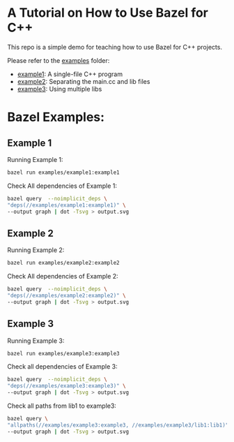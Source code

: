 
# A Tutorial on How to Use Bazel for C++
This repo is a simple demo for teaching how to use Bazel for C++ projects.

Please refer to the [examples](/examples) folder:
- [example1](/examples/example1): A single-file C++ program
- [example2](/examples/example2): Separating the main.cc and lib files
- [example3](/examples/example3): Using multiple libs

# Bazel Examples:
## Example 1
Running Example 1:
```bash
bazel run examples/example1:example1
```

Check All dependencies of Example 1:

```bash
bazel query  --noimplicit_deps \
"deps(//examples/example1:example1)" \
--output graph | dot -Tsvg > output.svg
```


## Example 2
Running Example 2:

```bash
bazel run examples/example2:example2
```

Check All dependencies of Example 2:
```bash
bazel query  --noimplicit_deps \
"deps(//examples/example2:example2)" \
--output graph | dot -Tsvg > output.svg
```

## Example 3
Running Example 3:

```bash
bazel run examples/example3:example3
```

Check all dependencies of Example 3:
```bash
bazel query  --noimplicit_deps \
"deps(//examples/example3:example3)" \
--output graph | dot -Tsvg > output.svg
```

Check all paths from lib1 to example3:
```bash
bazel query \
"allpaths(//examples/example3:example3, //examples/example3/lib1:lib1)" \
--output graph | dot -Tsvg > output.svg
```
